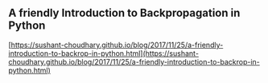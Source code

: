 ## A friendly Introduction to Backpropagation in Python
  
  [https://sushant-choudhary.github.io/blog/2017/11/25/a-friendly-introduction-to-backrop-in-python.html](https://sushant-choudhary.github.io/blog/2017/11/25/a-friendly-introduction-to-backrop-in-python.html)